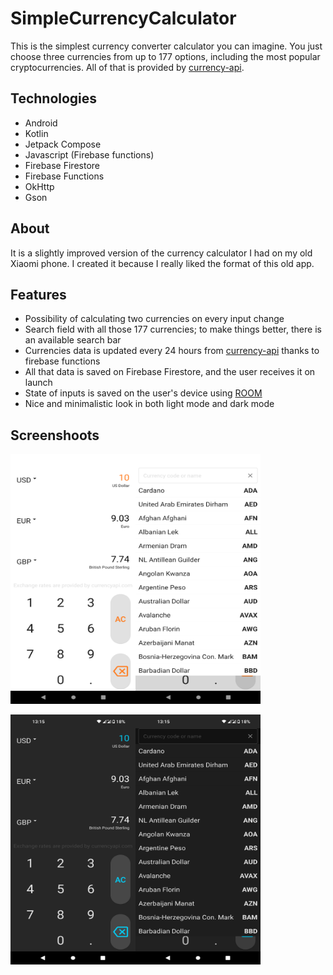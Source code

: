 # SimpleCurrencyCalculator

This is the simplest currency converter calculator you can imagine. You just choose three currencies from up to 177 options, including the most popular cryptocurrencies. All of that is provided by [currency-api](https://currencyapi.com/).

## Technologies

- Android
- Kotlin
- Jetpack Compose
- Javascript (Firebase functions)
- Firebase Firestore
- Firebase Functions 
- OkHttp
- Gson

## About

It is a slightly improved version of the currency calculator I had on my old Xiaomi phone. I created it because I really liked the format of this old app.

## Features 

- Possibility of calculating two currencies on every input change
- Search field with all those 177 currencies; to make things better, there is an available search bar
- Currencies data is updated every 24 hours from [currency-api](https://currencyapi.com/) thanks to firebase functions
- All that data is saved on Firebase Firestore, and the user receives it on launch
- State of inputs is saved on the user's device using [ROOM](https://developer.android.com/training/data-storage/room)
- Nice and minimalistic look in both light mode and dark mode

## Screenshoots

<img src="screenshots/calculator_light.png" alt="Image 1" width="200" height="400"><img src="screenshots/currency_light.png" alt="Image 3" width="200" height="400">

<img src="screenshots/calculator_dark.png" alt="Image 2" width="200" height="400"><img src="screenshots/currency_dark.png" alt="Image 4" width="200" height="400">

